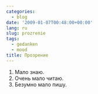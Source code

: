 ```yaml
---
categories:
  - blog
date: '2009-01-07T00:48:00+00:00'
lang: ru
slug: prozrenie
tags:
  - gedanken
  - mood
title: Прозрение
---
```




1. Мало знаю.
2. Очень мало читаю.
3. Безумно мало пишу.

